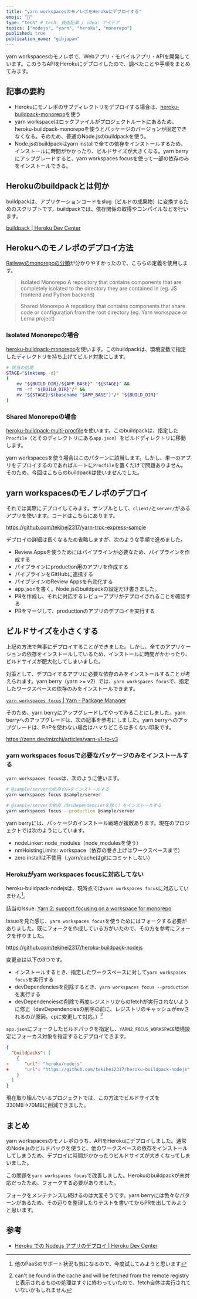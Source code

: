 ```yaml
---
title: "yarn workspacesのモノレポをHerokuにデプロイする"
emoji: "🦔"
type: "tech" # tech: 技術記事 / idea: アイデア
topics: ["nodejs", "yarn", "heroku", "monorepo"]
published: true
publication_name: "gibjapan"
---
```


yarn workspacesのモノレポで、Webアプリ・モバイルアプリ・APIを開発しています。このうちAPIをHerokuにデプロイしたので、調べたことや手順をまとめてみます。

## 記事の要約

- Herokuにモノレポのサブディレクトリをデプロイする場合は、[heroku-buildpack-monorepo](https://elements.heroku.com/buildpacks/lstoll/heroku-buildpack-monorepo)を使う
- yarn workspaceはロックファイルがプロジェクトルートにあるため、heroku-buildpack-monorepoを使うとパッケージのバージョンが固定できなくなる。そのため、普通のNode.jsのbuildpackを使う。
- Node.jsのbuildpackはyarn installで全ての依存をインストールするため、インストールに時間がかかったり、ビルドサイズが大きくなる。yarn berryにアップグレードすると、yarn workspaces focusを使って一部の依存のみをインストールできる。

## Herokuのbuildpackとは何か

buildpackは、アプリケーションコードをslug（ビルドの成果物）に変換するためのスクリプトです。buildpackでは、依存関係の取得やコンパイルなどを行います。

[buildpack | Heroku Dev Center](https://devcenter.heroku.com/ja/articles/buildpacks)

## Herokuへのモノレポのデプロイ方法

[Railwayのmonorepoの分類](https://docs.railway.app/deploy/monorepo#isolated-monorepo)が分かりやすかったので、こちらの定義を使用します。

> Isolated Monorepo
A repository that contains components that are completely isolated to the directory they are contained in (eg. JS frontend and Python backend)

> Shared Monorepo
A repository that contains components that share code or configuration from the root directory (eg. Yarn workspace or Lerna project)



### Isolated Monorepoの場合

[heroku-buildpack-monorepo](https://elements.heroku.com/buildpacks/lstoll/heroku-buildpack-monorepo)を使います。このbuildpackは、環境変数で指定したディレクトリを持ち上げてビルド対象にします。

```bash
# 該当の処理
STAGE="$(mktemp -d)"
(
    mv "${BUILD_DIR}/${APP_BASE}" "${STAGE}" &&
    rm -rf "${BUILD_DIR}"/* &&
    mv "${STAGE}/$(basename "$APP_BASE")"/* "${BUILD_DIR}"
)
```

### Shared Monorepoの場合

[heroku-buildpack-multi-procfile](https://elements.heroku.com/buildpacks/heroku/heroku-buildpack-multi-procfile)を使います。このbuildpackは、指定した`Procfile`（とそのディレクトリにある`app.json`）をビルドディレクトリに移動します。

yarn workspacesを使う場合はこのパターンに該当します。しかし、単一のアプリをデプロイするのであればルートに`Procfile`を置くだけで問題ありません。そのため、今回はこちらのbuildpackは使いませんでした。

## yarn workspacesのモノレポのデプロイ

それでは実際にデプロイしてみます。サンプルとして、`client/`と`server/`があるアプリを使います。コードはこちらにあります。

https://github.com/tekihei2317/yarn-trpc-express-sample

デプロイの詳細は長くなるため省略しますが、次のような手順で進めました。

- Review Appsを使うためにはパイプラインが必要なため、パイプラインを作成する
- パイプラインにproduction用のアプリを作成する
- パイプラインをGitHubに連携する
- パイプラインのReview Appsを有効化する
- app.jsonを書く。Node.jsのbuildpackの設定だけ書きました。
- PRを作成し、それに対応するレビューアプリがデプロイされることを確認する
- PRをマージして、productionのアプリのデプロイを実行する

## ビルドサイズを小さくする

上記の方法で無事にデプロイすることができました。しかし、全てのアプリケーションの依存をインストールしているため、インストールに時間がかかったり、ビルドサイズが肥大化してしまいました。

対策として、デプロイするアプリに必要な依存のみをインストールすることが考えられます。yarn berry（yarn >= v2）では、`yarn workspaces focus`で、指定したワークスペースの依存のみをインストールできます。

[`yarn workspaces focus` | Yarn - Package Manager](https://yarnpkg.com/cli/workspaces/focus)

そのため、yarn berryにアップグレードしてやってみることにしました。yarn berryへのアップグレードは、次の記事を参考にしました。yarn berryへのアップグレードは、PnPを使わない場合はハマりどころは多くない印象です。

https://zenn.dev/mizchi/articles/yarn-v1-to-v3

### yarn workspaces focusで必要なパッケージのみをインストールする

`yarn workspaces focus`は、次のように使います。

```bash
# @sample/serverの依存のみをインストールする
yarn workspaces focus @sample/server

# @sample/serverの依存（devDependenciesを除く）をインストールする
yarn workspaces focus --production @sample/server
```

yarn berryには、パッケージのインストール戦略が複数あります。現在のプロジェクトでは次のようにしています。

- nodeLinker: node_modules（node_modulesを使う）
- nmHoistingLimits: workspace（依存の巻き上げはワークスペースまで）
- zero installは不使用（.yarn/cacheはgitにコミットしない）

### Herokuがyarn workspaces focusに対応してない

heroku-buildpack-nodejsは、現時点では`yarn workspaces focus`に対応していません[^1]。

該当のIssue: [Yarn 2: support focusing on a workspace for monorepo](https://github.com/heroku/heroku-buildpack-nodejs/issues/919)

[^1]: 他のPaaSのサポート状況も気になるので、今度試してみようと思います

Issueを見た感じ、`yarn workspaces focus`を使うためにはフォークする必要がありました。既にフォークを作成している方がいたので、その方を参考にフォークを作りました。

https://github.com/tekihei2317/heroku-buildpack-nodejs

変更点は以下の3つです。

- インストールするとき、指定したワークスペースに対して`yarn workspaces focus`を実行する
- devDependenciesを削除するとき、`yarn workspaces focus --production`を実行する
- devDependenciesの削除で再度レジストリからのfetchが実行されないように修正（devDependenciesの削除の前に、レジストリのキャッシュがmvされるのが原因。cpに変更して対応。）[^2]

[^2]: <package> can't be found in the cache and will be fetched from the remote registryと表示されるものの処理はすぐに終わっていたので、fetch自体は実行されていないかもしれません

`app.json`にフォークしたビルドパックを指定し、`YARN2_FOCUS_WORKSPACE`環境設定にフォーカス対象を指定するとデプロイできます。

```json diff
{
  "buildpacks": [
    {
-      "url": "heroku/nodejs"
+      "url": "https://github.com/tekihei2317/heroku-buildpack-nodejs"
    }
  ]
}
```

現在取り組んでいるプロジェクトでは、この方法でビルドサイズを330MB→70MBに削減できました。

## まとめ

yarn workspacesのモノレポのうち、APIをHerokuにデプロイしました。通常のNode.jsのビルドパックを使うと、他のワークスペースの依存をインストールしてしまうため、デプロイに時間がかかったりビルドサイズが大きくなってしまいました。

この問題を`yarn workspaces focus`で改善しました。Herokuのbuildpackが未対応だったため、フォークする必要がありました。

フォークをメンテナンスし続けるのは大変そうです。yarn berryには色々なパターンがあるため、その辺りを整理したりテストを書いてからPRを出してみようと思います。

## 参考

- [Heroku での Node.js アプリのデプロイ | Heroku Dev Center](https://devcenter.heroku.com/ja/articles/deploying-nodejs)
